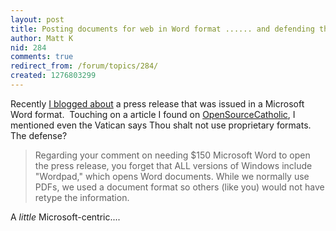 ```yaml
---
layout: post
title: Posting documents for web in Word format ...... and defending the decision
author: Matt K
nid: 284
comments: true
redirect_from: /forum/topics/284/
created: 1276803299
---
```

<p>Recently <a href="http://badgercatholic.blogspot.com/2010/06/new-guadalupe-shrine-director-leif.html">I blogged about</a> a press release that was issued in a Microsoft Word format.&nbsp; Touching on a article I found on <a href="http://www.opensourcecatholic.com/blog/oscatholic/open-source-software-catholic-teac">OpenSourceCatholic</a>, I mentioned even the Vatican says Thou shalt not use proprietary formats.&nbsp; The defense?&nbsp;</p>
<blockquote>
<p>Regarding your comment on needing $150 Microsoft Word to open the press release, you forget that ALL versions of Windows include &quot;Wordpad,&quot; which opens Word documents. While we normally use PDFs, we used a document format so others (like you) would not have retype the information.</p>
</blockquote>
<p>A <em>little </em>Microsoft-centric....</p>
